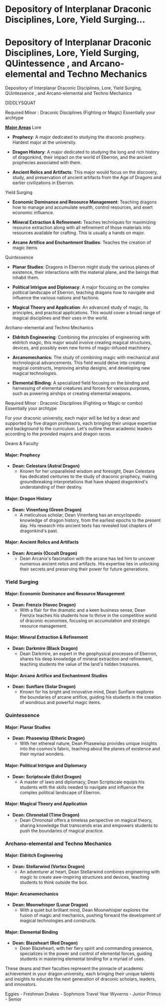 # Depository of Interplanar Draconic Disciplines, Lore, Yield Surging…

# Depository of Interplanar Draconic Disciplines, Lore, Yield Surging, QUintessence , and Arcano-elemental and Techno Mechanics

Depository of
Interplanar
Draconic
Disciplines,
Lore,
Yield
Surging,
QUintessence , and
Arcano-elemental and
Techno Mechanics

DIDDLYSQUAT

Required Minor : Draconic Disciplines (Fighting or Magic) Essentially your archtype

<u>**Major Areas**</u>
Lore

* **Prophecy**: A major dedicated to studying the draconic prophecy. Hardest major at the university.

* **Dragon History**: A major dedicated to studying the long and rich history of dragonkind, their impact on the world of Eberron, and the ancient prophecies associated with them.

* **Ancient Relics and Artifacts**: This major would focus on the discovery, study, and preservation of ancient artifacts from the Age of Dragons and earlier civilizations in Eberron.

Yield Surging

* **Economic Dominance and Resource Management**: Teaching dragons how to manage and accumulate wealth, control resources, and exert economic influence.

* **Mineral Extraction & Refinement:** Teaches techniques for maximizing resource extraction along with all refinement of those materials into resources available for crafting. This is usually a hands on major.

* **Arcane Artifice and Enchantment Studies**: Teaches the creation of magic items

Quintessence

* **Planar Studies**: Dragons in Eberron might study the various planes of existence, their interactions with the material plane, and the beings that inhabit them.

* **Political Intrigue and Diplomacy**: A major focusing on the complex political landscape of Eberron, teaching dragons how to navigate and influence the various nations and factions.

* **Magical Theory and Application**: An advanced study of magic, its principles, and practical applications. This would cover a broad range of magical disciplines and their uses in the world.

Archano-elemental and Techno Mechanics

* **Eldritch Engineering**: Combining the principles of engineering with eldritch magic, this major would involve creating magical structures, devices, and possibly even new forms of magic-infused machinery.

* **Arcanomechanics**: The study of combining magic with mechanical and technological advancements. This field would delve into creating magical constructs, improving airship designs, and developing new magical technologies.

* **Elemental Binding**: A specialized field focusing on the binding and harnessing of elemental creatures and forces for various purposes, such as powering airships or creating elemental weapons.

Required Minor : Draconic Disciplines (Fighting or Magic or combo) Essentially your archtype

For your draconic university, each major will be led by a dean and supported by five dragon professors, each bringing their unique expertise and background to the curriculum. Let's outline these academic leaders according to the provided majors and dragon races.

Deans & Faculty

#### Major: Prophecy

- **Dean: Celestara (Astral Dragon)**
  - Known for her unparalleled wisdom and foresight, Dean Celestara has dedicated centuries to the study of draconic prophecy, making groundbreaking interpretations that have shaped dragonkind's understanding of their destiny.

#### Major: Dragon History

- **Dean: Vinenfang (Green Dragon)**
  - A meticulous scholar, Dean Vinenfang has an encyclopedic knowledge of dragon history, from the earliest epochs to the present day. His research into ancient texts has revealed lost chapters of dragonkind's past.

#### Major: Ancient Relics and Artifacts

- **Dean: Arcanix (Occult Dragon)**
  - Dean Arcanix's fascination with the arcane has led him to uncover numerous ancient relics and artifacts. His expertise lies in unlocking their secrets and preserving their power for future generations.

### Yield Surging

#### Major: Economic Dominance and Resource Management

- **Dean: Frenzix (Havoc Dragon)**
  - With a flair for the dramatic and a keen business sense, Dean Frenzix teaches his students how to thrive in the competitive world of draconic economies, focusing on accumulation and strategic resource management.

#### Major: Mineral Extraction & Refinement

- **Dean: Darkmire (Black Dragon)**
  - Dean Darkmire, an expert in the geophysical processes of Eberron, shares his deep knowledge of mineral extraction and refinement, teaching students the value of the land's hidden treasures.

#### Major: Arcane Artifice and Enchantment Studies

- **Dean: Sunflare (Solar Dragon)**
  - Known for his bright and innovative mind, Dean Sunflare explores the boundaries of arcane artifice, guiding his students in the creation of wondrous and powerful magic items.

### Quintessence

#### Major: Planar Studies

- **Dean: Phasewisp (Etheric Dragon)**
  - With her ethereal nature, Dean Phasewisp provides unique insights into the cosmos's fabric, teaching about the planes of existence and their myriad wonders.

#### Major: Political Intrigue and Diplomacy

- **Dean: Scriptscale (Edict Dragon)**
  - A master of laws and diplomacy, Dean Scriptscale equips his students with the skills needed to navigate and influence the complex political landscape of Eberron.

#### Major: Magical Theory and Application

- **Dean: Chronotail (Time Dragon)**
  - Dean Chronotail offers a timeless perspective on magical theory, sharing knowledge that transcends eras and empowers students to push the boundaries of magical practice.

### Archano-elemental and Techno Mechanics

#### Major: Eldritch Engineering

- **Dean: Stellarwind (Vortex Dragon)**
  - An adventurer at heart, Dean Stellarwind combines engineering with magic to create awe-inspiring structures and devices, teaching students to think outside the box.

#### Major: Arcanomechanics

- **Dean: Moonwhisper (Lunar Dragon)**
  - With a quiet but brilliant mind, Dean Moonwhisper explores the fusion of magic and mechanics, pushing forward the development of magical technologies and constructs.

#### Major: Elemental Binding

- **Dean: Blazeheart (Red Dragon)**
  - Dean Blazeheart, with her fiery spirit and commanding presence, specializes in the power and control of elemental forces, guiding students in mastering elemental binding for a myriad of uses.

These deans and their faculties represent the pinnacle of academic achievement in your dragon university, each bringing their unique talents and insights to educate the next generation of draconic scholars, leaders, and innovators.

Eggies - Freshman
Drakes - Sophmore
Travel Year
Wyverns - Junior
Primus - Senior
